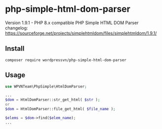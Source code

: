 php-simple-html-dom-parser
==========================

Version 1.9.1 - PHP 8.x compatible
PHP Simple HTML DOM Parser changelog: https://sourceforge.net/projects/simplehtmldom/files/simplehtmldom/1.9.1/


Install
-------

```
composer require wordpressvn/php-simple-html-dom-parser
```

Usage
-----

```php
use WPVNTeam\PhpSimple\HtmlDomParser;

...
$dom = HtmlDomParser::str_get_html( $str );
or
$dom = HtmlDomParser::file_get_html( $file_name );

$elems = $dom->find($elem_name);
...

```
